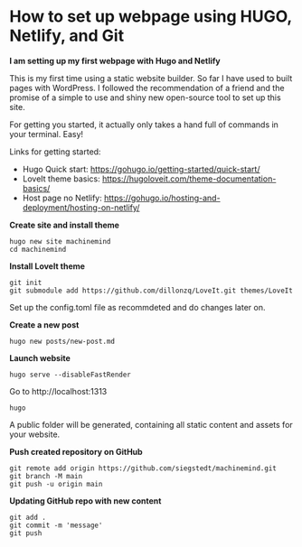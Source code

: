 # How to set up webpage using HUGO, Netlify, and Git


**I am setting up my first webpage with Hugo and Netlify**

This is my first time using a static website builder. So far I have used to built pages with WordPress. I followed the recommendation of a friend and the promise of a simple to use and shiny new open-source tool to set up this site.

For getting you started, it actually only takes a hand full of commands in your terminal. Easy!

Links for getting started:
- Hugo Quick start: https://gohugo.io/getting-started/quick-start/
- LoveIt theme basics: https://hugoloveit.com/theme-documentation-basics/
- Host page no Netlify: https://gohugo.io/hosting-and-deployment/hosting-on-netlify/

**Create site and install theme**

```
hugo new site machinemind
cd machinemind
```

**Install LoveIt theme**

```
git init
git submodule add https://github.com/dillonzq/LoveIt.git themes/LoveIt
```

Set up the config.toml file as recommdeted and do changes later on.

**Create a new post**

```
hugo new posts/new-post.md
```

**Launch website**

```
hugo serve --disableFastRender
```
Go to http://localhost:1313

```
hugo
```
A public folder will be generated, containing all static content and assets for your website.

**Push created repository on GitHub**

```
git remote add origin https://github.com/siegstedt/machinemind.git
git branch -M main
git push -u origin main
```

**Updating GitHub repo with new content**

```
git add .
git commit -m 'message'
git push
```
